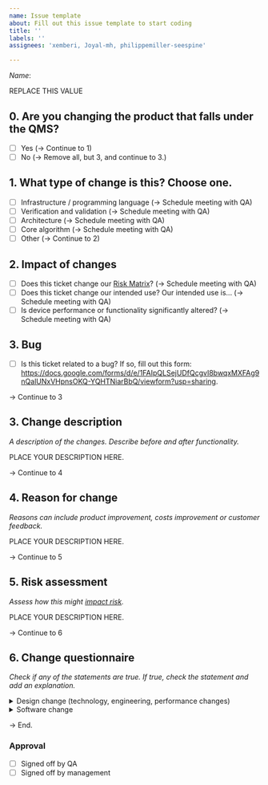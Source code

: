 ```yaml
---
name: Issue template
about: Fill out this issue template to start coding
title: ''
labels: ''
assignees: 'xemberi, Joyal-mh, philippemiller-seespine'

---
```


*Name*: 
<!---QMSTag:Name:Start--->
REPLACE THIS VALUE
<!---QMSTag:Name:End--->

<!---QMSTag:DesignControl:Start--->
## 0. Are you changing the product that falls under the QMS?
- [ ] Yes (-> Continue to 1)
- [ ] No (-> Remove all, but 3, and continue to 3.)

## 1. What type of change is this? Choose one.
- [ ] Infrastructure / programming language (-> Schedule meeting with QA)
- [ ] Verification and validation (-> Schedule meeting with QA)
- [ ] Architecture (-> Schedule meeting with QA)
- [ ] Core algorithm (-> Schedule meeting with QA)
- [ ] Other (-> Continue to 2)

## 2. Impact of changes
- [ ] Does this ticket change our [Risk Matrix](https://drive.google.com/file/d/1FU75q1N5YYBL8HDRbQIrOO1lzGUQP8j9/view)? (-> Schedule meeting with QA)
- [ ] Does this ticket change our intended use? Our intended use is... (-> Schedule meeting with QA)
- [ ] Is device performance or functionality significantly altered? (-> Schedule meeting with QA)

## 3. Bug
- [ ] Is this ticket related to a bug? If so, fill out this form: https://docs.google.com/forms/d/e/1FAIpQLSejUDfQcgvI8bwqxMXFAg9nQalUNxVHpnsOKQ-YQHTNiarBbQ/viewform?usp=sharing.

<!---QMSTag:DesignControl:End--->

-> Continue to 3

## 3. Change description
*A description of the changes. Describe before and after functionality.*

<!---QMSTag:Change:Start--->
PLACE YOUR DESCRIPTION HERE.
<!---QMSTag:Change:End--->

-> Continue to 4

## 4. Reason for change
*Reasons can include product improvement, costs improvement or customer feedback.*

<!---QMSTag:Reason:Start--->
PLACE YOUR DESCRIPTION HERE.
<!---QMSTag:Reason:End--->

-> Continue to 5

## 5. Risk assessment
*Assess how this might [impact risk](https://docs.google.com/spreadsheets/d/1EZwVVom88XWk9CLskjBhFbn1-BgbvTak/edit#gid=1622974018).*

<!---QMSTag:Risk:Start--->
PLACE YOUR DESCRIPTION HERE.
<!---QMSTag:Risk:End--->

-> Continue to 6

## 6. Change questionnaire
*Check if any of the statements are true. If true, check the statement and add an explanation.*
<!---QMSTag:Questionnaire:Start--->
<details>
  <summary>Design change (technology, engineering, performance changes)</summary>

  - [ ] B1 – Does the change affect indications, contraindication or warnings or precautions?
  - [ ] B2 – Is it any other change in design such as: performance specifications, wireless communications, components or accessories, patient/user interface/environmental specifications?
  - [ ] B2.1 – Does the change significantly affect the use of the device?
  - [ ] B2.2 – Does a risk assessment identify any new or significantly modified risks?
  - [ ] B2.3 – Is clinical data necessary?
  - [ ] B2.4 – Were any unexpected issues encountered with Verification and/or Validation activities that could affect safety & effectiveness of the device?

</details>
<details>
  <summary>Software change</summary>

  - [ ] E1 – Does the change in software modify an algorithm or does it impact the way the data is read and interpreted such that it impacts/alters the diagnosis or therapy delivered?
  - [ ] E2 – Is the change made solely to strengthen cybersecurity and does not have any other impact on the software or device?
  - [ ] E3 – Is the change made solely to return the system into specification of the most recently cleared device?
  - [ ] E4 – What are the impacts of any changes to risks associated with use of the device and the impacts of any changes to the risk controls for the device?
  - [ ] E4.1 – Does the change introduce a new risk or modify an existing risk that could result in significant harm and that is not effectively mitigated in the most recently cleared device?
  - [ ] E4.2 – Does the change create or necessitate a new risk control measure or a modification of an existing risk control measure for a hazardous situation that could result in significant harm?
  - [ ] E5 – Could the change significantly affect clinical functionality or performance specifications or control of the device that are directly associated with the diagnosis or intended use of the device?
  - [ ] E6 – Does the change in software introduce or remove an alarm function, and a response to the new alarm may change the treatment of the patient in comparison to the previous version of the software?
  - [ ] E7 – Does the change in software correct an error for which there is a safety risk to the patient if the error is not fixed?
  - [ ] E8 – Does the change only introduce non-therapeutic and nondiagnostic features (e.g. printing, faxing, reporting format) or disables a feature that does not interact with other features?
  - [ ] E9 – Does the change in software only modify the user interface in appearance with negligible risk of impacting diagnosis or therapy delivered?
  - [ ] E10 – Is it a change to the infrastructure of the software?
  - [ ] E11 – Is it a change to the architecture of the software, including change to a new OS, new hardware platform and new middleware?
  - [ ] E12 – Is it a change to a ‘Core algorithm’ such that it can directly impact or contribute to the device’s intended use?
  - [ ] E13 – Are there any ‘re-engineering’ or ‘refactoring’ changes?

</details>
<!---QMSTag:Questionnaire:End--->

-> End.

### Approval
<!---QMSTag:Approval:Start--->
- [ ] Signed off by QA
- [ ] Signed off by management
<!---QMSTag:Approval:End--->